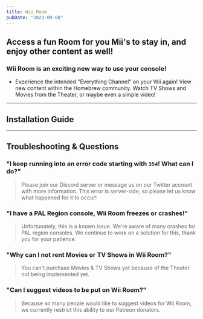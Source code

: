 ```yaml
---
title: Wii Room
pubDate: "2023-09-08"
---
```

## Access a fun Room for you Mii's to stay in, and enjoy other content as well!
### Wii Room is an exciting new way to use your console!

- Experience the intended "Everything Channel" on your Wii again! View new content within the Homebrew community. Watch TV Shows and Movies from the Theater, or maybe even a simple video!
___
## Installation Guide

___
## Troubleshooting & Questions
### "I keep running into an error code starting with `354`! What can I do?"
> Please join our Discord server or message us on our Twitter account with more information. This error is server-side, so please let us know what happened for it to occur!

### "I have a PAL Region console, Wii Room freezes or crashes!"

> Unfortunately, this is a known issue. We're aware of many crashes for PAL region consoles. We continue to work on a solution for this, thank you for your patience. 

### "Why can I not rent Movies or TV Shows in Wii Room?"

> You can't purchase Movies & TV Shows yet because of the Theater not being implemented yet.

### "Can I suggest videos to be put on Wii Room?"

> Because so many people would like to suggest videos for Wii Room, we currently restrict this ability to our Patreon donators. 